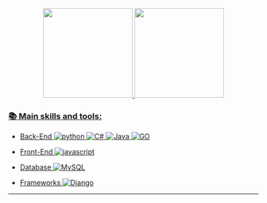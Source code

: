 
</div>
  <div align="center">
  <a href="https://github.com/CTXO">
  
  <img height="180em" src="https://github-readme-stats.vercel.app/api?username=CTXO&show_icons=true&theme=dracula&include_all_commits=false&count_private=true"/>
  <img height="180em" src="https://github-readme-stats.vercel.app/api/top-langs/?username=CTXO&layout=compact&langs_count=7&theme=dracula"/>
</div>

### :books: Main skills and tools:

- Back-End
  ![python](https://img.shields.io/badge/Python-FFD43B?style=for-the-badge&logo=python&logoColor=blue)
  ![C#](https://img.shields.io/badge/C%23-239120?style=for-the-badge&logo=csharp&logoColor=white)
  ![Java](https://img.shields.io/badge/java-%23ED8B00.svg?style=for-the-badge&logo=openjdk&logoColor=white)
  ![GO](https://img.shields.io/badge/Go-00ADD8?style=for-the-badge&logo=go&logoColor=white)

- Front-End
![javascript](https://img.shields.io/badge/JavaScript-323330?style=for-the-badge&logo=javascript&logoColor=F7DF1E)

- Database
![MySQL](https://img.shields.io/badge/mysql-%2300f.svg?style=for-the-badge&logo=mysql&logoColor=white)

- Frameworks
![Django](https://img.shields.io/badge/Django-092E20?style=for-the-badge&logo=django&logoColor=green)

---
